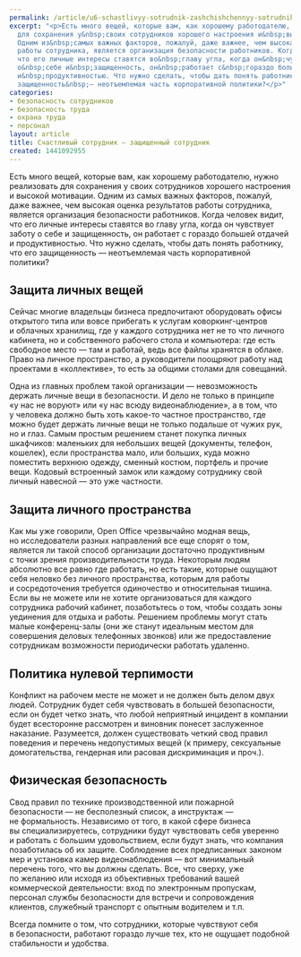 ```yaml
---
permalink: /article/u6-schastlivyy-sotrudnik-zashchishchennyy-sotrudnik-0
excerpt: "<p>Есть много вещей, которые вам, как хорошему работодателю, нужно реализовать
  для сохранения у&nbsp;своих сотрудников хорошего настроения и&nbsp;высокой мотивации.
  Одним из&nbsp;самых важных факторов, пожалуй, даже важнее, чем высокая оценка результатов
  работы сотрудника, является организация безопасности работников. Когда человек видит,
  что его личные интересы ставятся во&nbsp;главу угла, когда он&nbsp;чувствует заботу
  о&nbsp;себе и&nbsp;защищенность, он&nbsp;работает с&nbsp;гораздо большей отдачей
  и&nbsp;продуктивностью. Что нужно сделать, чтобы дать понять работнику, что его
  защищенность&nbsp;— неотъемлемая часть корпоративной политики?</p>"
categories:
- безопасность сотрудников
- безопасность труда
- охрана труда
- персонал
layout: article
title: Счастливый сотрудник – защищенный сотрудник
created: 1441092955
---
```

Есть много вещей, которые вам, как хорошему работодателю, нужно реализовать для сохранения у своих сотрудников хорошего настроения и высокой мотивации. Одним из самых важных факторов, пожалуй, даже важнее, чем высокая оценка результатов работы сотрудника, является организация безопасности работников. Когда человек видит, что его личные интересы ставятся во главу угла, когда он чувствует заботу о себе и защищенность, он работает с гораздо большей отдачей и продуктивностью. Что нужно сделать, чтобы дать понять работнику, что его защищенность — неотъемлемая часть корпоративной политики?

## Защита личных вещей ##

Сейчас многие владельцы бизнеса предпочитают оборудовать офисы открытого типа или вовсе прибегать к услугам коворкинг-центров и облачных хранилищ, где у каждого сотрудника нет не то что личного кабинета, но и собственного рабочего стола и компьютера: где есть свободное место — там и работай, ведь все файлы хранятся в облаке. Право на личное пространство, а руководители поощряют работу над проектами в «коллективе», то есть за общими столами для совещаний.

Одна из главных проблем такой организации — невозможность держать личные вещи в безопасности. И дело не только в принципе «у нас не воруют» или «у нас всюду видеонаблюдение», а в том, что у человека должно быть хоть какое-то частное пространство, где можно будет держать личные вещи не только подальше от чужих рук, но и глаз. Самым простым решением станет покупка личных шкафчиков: маленьких для небольших вещей (документы, телефон, кошелек), если пространства мало, или больших, куда можно поместить верхнюю одежду, сменный костюм, портфель и прочие вещи. Кодовый встроенный замок или каждому сотруднику свой личный навесной — это уже частности.

## Защита личного пространства ##

Как мы уже говорили, Open Office чрезвычайно модная вещь, но исследователи разных направлений все еще спорят о том, является ли такой способ организации достаточно продуктивным с точки зрения производительности труда. Некоторым людям абсолютно все равно где работать, но есть такие, которые ощущают себя неловко без личного пространства, которым для работы и сосредоточения требуется одиночество и относительная тишина. Если вы не можете или не хотите организоваться для каждого сотрудника рабочий кабинет, позаботьтесь о том, чтобы создать зоны уединения для отдыха и работы. Решением проблемы могут стать малые конференц-залы (они же станут идеальным местом для совершения деловых телефонных звонков) или же предоставление сотрудникам возможности периодически работать удаленно.

## Политика нулевой терпимости ##

Конфликт на рабочем месте не может и не должен быть делом двух людей. Сотрудник будет себя чувствовать в большей безопасности, если он будет четко знать, что любой неприятный инцидент в компании будет всесторонне рассмотрен и виновник понесет заслуженное наказание. Разумеется, должен существовать четкий свод правил поведения и перечень недопустимых вещей (к примеру, сексуальные домогательства, гендерная или расовая дискриминация и проч.).

## Физическая безопасность ##

Свод правил по технике производственной или пожарной безопасности — не бесполезный список, а инструктаж — не формальность. Независимо от того, в какой сфере бизнеса вы специализируетесь, сотрудники будут чувствовать себя уверенно и работать с большим удовольствием, если будут знать, что компания позаботилась об их защите. Соблюдение всех предписанных законом мер и установка камер видеонаблюдения — вот минимальный перечень того, что вы должны сделать. Все, что сверху, уже по желанию или исходя из объективных требований вашей коммерческой деятельности: вход по электронным пропускам, персонал службы безопасности для встречи и сопровождения клиентов, служебный транспорт с опытным водителем и т.п.

Всегда помните о том, что сотрудники, которые чувствуют себя в безопасности, работают гораздо лучше тех, кто не ощущает подобной стабильности и удобства.

